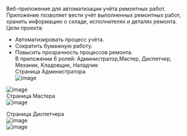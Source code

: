 Веб-приложение для автоматизации учёта ремонтных работ.  
Приложение позволяет вести учёт выполненных ремонтных работ, хранить информацию о складе, исполнителях и деталях ремонта.  
Цели проекта:
- Автоматизировать процесс учёта.
- Сократить бумажную работу.
- Повысить прозрачность процессов ремонта.  
В приложении 6 ролей: Администратор,Мастер, Диспетчер, Механик, Кладовщик, Наладчик  
Страница Администратора  
  ![image](https://github.com/user-attachments/assets/282663fb-d109-46f7-89d6-5d8bb5897b67)  
  
![image](https://github.com/user-attachments/assets/ca8bf245-8778-4d3d-824a-a2ed211e8b28)  
Страница Мастера  
![image](https://github.com/user-attachments/assets/02690a9a-4830-45ba-90b4-5b975c5ca9f1)  
  
Страница Диспетчера  
![image](https://github.com/user-attachments/assets/67fb74bd-be14-4236-b626-53ae83d2ba26)  
![image](https://github.com/user-attachments/assets/4bd06363-64f1-49f7-a49a-9de0ffa2c359)  
